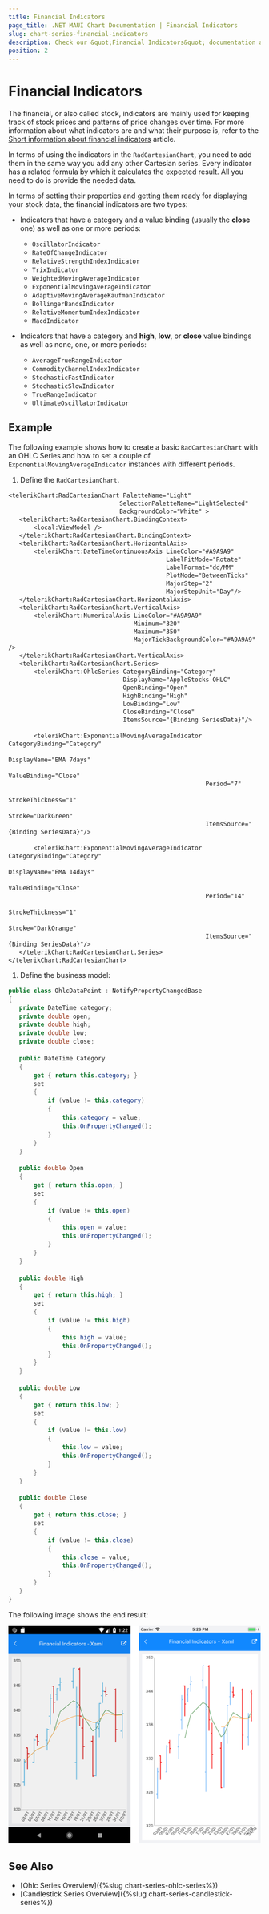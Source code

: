 ```yaml
---
title: Financial Indicators
page_title: .NET MAUI Chart Documentation | Financial Indicators
slug: chart-series-financial-indicators
description: Check our &quot;Financial Indicators&quot; documentation article for Telerik Chart for .NET MAUI
position: 2
---
```


# Financial Indicators

The financial, or also called stock, indicators are mainly used for keeping track of stock prices and patterns of price changes over time. For more information about what indicators are and what their purpose is, refer to the [Short information about financial indicators](https://www.investopedia.com/terms/t/technicalindicator.asp) article.

In terms of using the indicators in the `RadCartesianChart`, you need to add them in the same way you add any other Cartesian series. Every indicator has a related formula by which it calculates the expected result. All you need to do is provide the needed data.

In terms of setting their properties and getting them ready for displaying your stock data, the financial indicators are two types:

* Indicators that have a category and a value binding (usually the **close** one) as well as one or more periods:  

  * `OscillatorIndicator`
  * `RateOfChangeIndicator`
  * `RelativeStrengthIndexIndicator`
  * `TrixIndicator`
  * `WeightedMovingAverageIndicator`
  * `ExponentialMovingAverageIndicator`
  * `AdaptiveMovingAverageKaufmanIndicator`
  * `BollingerBandsIndicator`
  * `RelativeMomentumIndexIndicator`
  * `MacdIndicator`

* Indicators that have a category and **high**, **low**, or **close** value bindings as well as none, one, or more periods:

  * `AverageTrueRangeIndicator`
  * `CommodityChannelIndexIndicator`
  * `StochasticFastIndicator`
  * `StochasticSlowIndicator`
  * `TrueRangeIndicator`
  * `UltimateOscillatorIndicator`

## Example

The following example shows how to create a basic `RadCartesianChart` with an OHLC Series and how to set a couple of `ExponentialMovingAverageIndicator` instances with different periods.

1. Define the `RadCartesianChart`.

 ```XAML
<telerikChart:RadCartesianChart PaletteName="Light"
                                SelectionPaletteName="LightSelected"
                                BackgroundColor="White" >
    <telerikChart:RadCartesianChart.BindingContext>
        <local:ViewModel />
    </telerikChart:RadCartesianChart.BindingContext>
    <telerikChart:RadCartesianChart.HorizontalAxis>
        <telerikChart:DateTimeContinuousAxis LineColor="#A9A9A9"
                                             LabelFitMode="Rotate"
                                             LabelFormat="dd/MM"
                                             PlotMode="BetweenTicks"
                                             MajorStep="2"
                                             MajorStepUnit="Day"/>
    </telerikChart:RadCartesianChart.HorizontalAxis>
    <telerikChart:RadCartesianChart.VerticalAxis>
        <telerikChart:NumericalAxis LineColor="#A9A9A9"
                                    Minimum="320"
                                    Maximum="350"
                                    MajorTickBackgroundColor="#A9A9A9" />
    </telerikChart:RadCartesianChart.VerticalAxis>
    <telerikChart:RadCartesianChart.Series>
        <telerikChart:OhlcSeries CategoryBinding="Category"
                                 DisplayName="AppleStocks-OHLC"
                                 OpenBinding="Open"
                                 HighBinding="High"
                                 LowBinding="Low"
                                 CloseBinding="Close"
                                 ItemsSource="{Binding SeriesData}"/>

        <telerikChart:ExponentialMovingAverageIndicator CategoryBinding="Category"
                                                        DisplayName="EMA 7days"
                                                        ValueBinding="Close"
                                                        Period="7"
                                                        StrokeThickness="1"
                                                        Stroke="DarkGreen"
                                                        ItemsSource="{Binding SeriesData}"/>

        <telerikChart:ExponentialMovingAverageIndicator CategoryBinding="Category"
                                                        DisplayName="EMA 14days"
                                                        ValueBinding="Close"
                                                        Period="14"
                                                        StrokeThickness="1"
                                                        Stroke="DarkOrange"
                                                        ItemsSource="{Binding SeriesData}"/>
    </telerikChart:RadCartesianChart.Series>
</telerikChart:RadCartesianChart>
 ```

1. Define the business model:

 ```C#
public class OhlcDataPoint : NotifyPropertyChangedBase
{
    private DateTime category;
    private double open;
    private double high;
    private double low;
    private double close;

    public DateTime Category
    {
        get { return this.category; }
        set
        {
            if (value != this.category)
            {
                this.category = value;
                this.OnPropertyChanged();
            }
        }
    }

    public double Open
    {
        get { return this.open; }
        set
        {
            if (value != this.open)
            {
                this.open = value;
                this.OnPropertyChanged();
            }
        }
    }

    public double High
    {
        get { return this.high; }
        set
        {
            if (value != this.high)
            {
                this.high = value;
                this.OnPropertyChanged();
            }
        }
    }

    public double Low
    {
        get { return this.low; }
        set
        {
            if (value != this.low)
            {
                this.low = value;
                this.OnPropertyChanged();
            }
        }
    }

    public double Close
    {
        get { return this.close; }
        set
        {
            if (value != this.close)
            {
                this.close = value;
                this.OnPropertyChanged();
            }
        }
    }
}
 ```


The following image shows the end result:

![Financial Indicators](images/indicators_series.png)

## See Also

- [Ohlc Series Overview]({%slug chart-series-ohlc-series%})
- [Candlestick Series Overview]({%slug chart-series-candlestick-series%})
